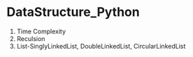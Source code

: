 # DataStructure_Python
1. Time Complexity
2. Reculsion
3. List-SinglyLinkedList, DoubleLinkedList, CircularLinkedList
